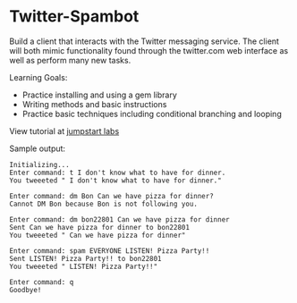 # Twitter-Spambot

Build a client that interacts with the Twitter messaging service. The client will both mimic functionality found through the twitter.com web interface as well as perform many new tasks.

Learning Goals:

* Practice installing and using a gem library
* Writing methods and basic instructions
* Practice basic techniques including conditional branching and looping

View tutorial at [jumpstart labs](http://tutorials.jumpstartlab.com/projects/microblogger.html)

Sample output:
```
Initializing...
Enter command: t I don't know what to have for dinner.
You tweeeted " I don't know what to have for dinner."

Enter command: dm Bon Can we have pizza for dinner?
Cannot DM Bon because Bon is not following you.

Enter command: dm bon22801 Can we have pizza for dinner
Sent Can we have pizza for dinner to bon22801
You tweeeted " Can we have pizza for dinner"

Enter command: spam EVERYONE LISTEN! Pizza Party!!
Sent LISTEN! Pizza Party!! to bon22801
You tweeeted " LISTEN! Pizza Party!!"

Enter command: q
Goodbye!
```
